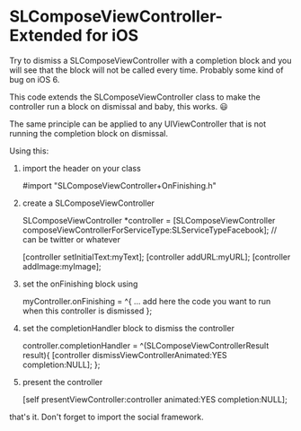 SLComposeViewController-Extended for iOS
================================

Try to dismiss a SLComposeViewController with a completion block and you will see that the block
will not be called every time. Probably some kind of bug on iOS 6.

This code extends the SLComposeViewController class to make the controller run a block on dismissal and baby, this works.
😃

The same principle can be applied to any UIViewController that is not running the completion
block on dismissal.

Using this:

1) import the header on your class

    #import "SLComposeViewController+OnFinishing.h"


2) create a SLComposeViewController

    SLComposeViewController *controller = [SLComposeViewController
                  composeViewControllerForServiceType:SLServiceTypeFacebook]; // can be twitter or whatever
    
    [controller setInitialText:myText];
    [controller addURL:myURL];
    [controller addImage:myImage];


3) set the onFinishing block using

    myController.onFinishing = ^{
        ... add here the code you want to run when this controller is dismissed
    };
 
4) set the completionHandler block to dismiss the controller

    controller.completionHandler = ^(SLComposeViewControllerResult result){
        [controller dismissViewControllerAnimated:YES completion:NULL];
    };
    
5) present the controller

    [self presentViewController:controller
            animated:YES
          completion:NULL];
          
that's it. Don't forget to import the social framework.

    
    
    
